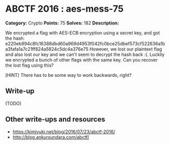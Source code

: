 # ABCTF 2016 : aes-mess-75

**Category:** Crypto
**Points:** 75
**Solves:** 182
**Description:**

We encrypted a flag with AES-ECB encryption using a secret key, and got the hash: e220eb994c8fc16388dbd60a969d4953f042fc0bce25dbef573cf522636a1ba3fafa1a7c21ff824a5824c5dc4a376e75 
However, we lost our plaintext flag and also lost our key and we can't seem to decrypt the hash back :(. 
Luckily we encrypted a bunch of other flags with the same key. Can you recover the lost flag using this?

[HINT] There has to be some way to work backwards, right?



## Write-up

(TODO)

## Other write-ups and resources

* https://kimiyuki.net/blog/2016/07/23/abctf-2016/
* http://blog.ankursundara.com/abctf/

